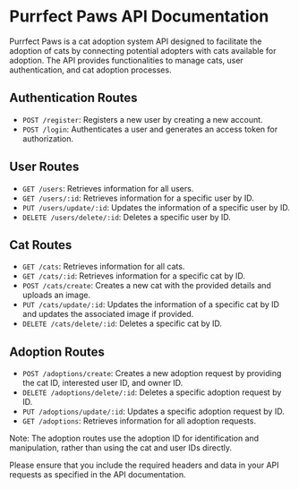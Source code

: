 # Purrfect Paws API Documentation

Purrfect Paws is a cat adoption system API designed to facilitate the adoption of cats by connecting potential adopters with cats available for adoption. The API provides functionalities to manage cats, user authentication, and cat adoption processes.

## Authentication Routes

- `POST /register`: Registers a new user by creating a new account.
- `POST /login`: Authenticates a user and generates an access token for authorization.

## User Routes

- `GET /users`: Retrieves information for all users.
- `GET /users/:id`: Retrieves information for a specific user by ID.
- `PUT /users/update/:id`: Updates the information of a specific user by ID.
- `DELETE /users/delete/:id`: Deletes a specific user by ID.

## Cat Routes

- `GET /cats`: Retrieves information for all cats.
- `GET /cats/:id`: Retrieves information for a specific cat by ID.
- `POST /cats/create`: Creates a new cat with the provided details and uploads an image.
- `PUT /cats/update/:id`: Updates the information of a specific cat by ID and updates the associated image if provided.
- `DELETE /cats/delete/:id`: Deletes a specific cat by ID.

## Adoption Routes

- `POST /adoptions/create`: Creates a new adoption request by providing the cat ID, interested user ID, and owner ID.
- `DELETE /adoptions/delete/:id`: Deletes a specific adoption request by ID.
- `PUT /adoptions/update/:id`: Updates a specific adoption request by ID.
- `GET /adoptions`: Retrieves information for all adoption requests.

Note: The adoption routes use the adoption ID for identification and manipulation, rather than using the cat and user IDs directly.

Please ensure that you include the required headers and data in your API requests as specified in the API documentation.
